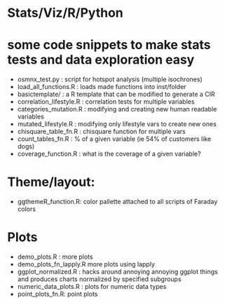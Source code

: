 # Stats/Viz/R/Python
# some code snippets to make stats tests and data exploration easy 
 - osmnx_test.py : script for hotspot analysis (multiple isochrones)
 - load_all_functions.R : loads made functions into inst/folder
 - basictemplate/ : a R template that can be modified to generate a CIR 
 - correlation_lifestyle.R : correlation tests for multiple variables 
 - categories_mutation.R : modifying and creating new human readable variables 
 - mutated_lifestyle.R : modifying only lifestyle vars to create new ones 
 - chisquare_table_fn.R : chisquare function for multiple vars 
 - count_tables_fn.R : % of a given variable (ie 54% of customers like dogs)
 - coverage_function.R : what is the coverage of a given variable?
 
 
 
 # Theme/layout: 
 - ggthemeR_function.R: color pallette attached to all scripts of Faraday colors 

 
 # Plots 
 - demo_plots.R : more plots 
 - demo_plots_fn_lapply.R more plots using lapply 
 - ggplot_normalized.R  : hacks around annoying annoying ggplot things and produces charts normalized by specified subgroups 
 - numeric_data_plots.R : plots for numeric data types 
 - point_plots_fn.R: point plots 
 
